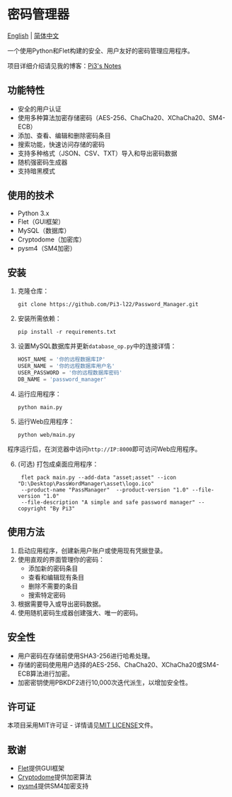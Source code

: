 # 密码管理器

[English](README.md) | [简体中文](README_CN.md)

一个使用Python和Flet构建的安全、用户友好的密码管理应用程序。

项目详细介绍请见我的博客：[Pi3's Notes](https://blog.pi3.fun/post/2024/09/%E5%AF%86%E7%A0%81%E7%AE%A1%E7%90%86%E5%99%A8%E7%B3%BB%E7%BB%9F%E8%AE%BE%E8%AE%A1%E4%B8%8E%E5%AE%9E%E7%8E%B0/)

## 功能特性

- 安全的用户认证
- 使用多种算法加密存储密码（AES-256、ChaCha20、XChaCha20、SM4-ECB）
- 添加、查看、编辑和删除密码条目
- 搜索功能，快速访问存储的密码
- 支持多种格式（JSON、CSV、TXT）导入和导出密码数据
- 随机强密码生成器
- 支持暗黑模式

## 使用的技术

- Python 3.x
- Flet（GUI框架）
- MySQL（数据库）
- Cryptodome（加密库）
- pysm4（SM4加密）

## 安装

1. 克隆仓库：
   ```
   git clone https://github.com/Pi3-l22/Password_Manager.git
   ```

2. 安装所需依赖：
   ```
   pip install -r requirements.txt
   ```

3. 设置MySQL数据库并更新`database_op.py`中的连接详情：
   ```python
   HOST_NAME = '你的远程数据库IP'
   USER_NAME = '你的远程数据库用户名'
   USER_PASSWORD = '你的远程数据库密码'
   DB_NAME = 'password_manager'
   ```

4. 运行应用程序：
   ```
   python main.py
   ```

5. 运行Web应用程序：
   ```
   python web/main.py
   ```

程序运行后，在浏览器中访问`http://IP:8000`即可访问Web应用程序。

6. (可选) 打包成桌面应用程序：
   ```
    flet pack main.py --add-data "asset;asset" --icon "D:\Desktop\PassWordManager\asset\logo.ico" 
    --product-name "PassManager"  --product-version "1.0" --file-version "1.0" 
    --file-description "A simple and safe password manager" --copyright "By Pi3"
   ```

## 使用方法

1. 启动应用程序，创建新用户账户或使用现有凭据登录。
2. 使用直观的界面管理你的密码：
   - 添加新的密码条目
   - 查看和编辑现有条目
   - 删除不需要的条目
   - 搜索特定密码
3. 根据需要导入或导出密码数据。
4. 使用随机密码生成器创建强大、唯一的密码。

## 安全性

- 用户密码在存储前使用SHA3-256进行哈希处理。
- 存储的密码使用用户选择的AES-256、ChaCha20、XChaCha20或SM4-ECB算法进行加密。
- 加密密钥使用PBKDF2进行10,000次迭代派生，以增加安全性。

## 许可证

本项目采用MIT许可证 - 详情请见[MIT LICENSE](LICENSE)文件。

## 致谢

- [Flet](https://flet.dev/)提供GUI框架
- [Cryptodome](https://www.pycryptodome.org/)提供加密算法
- [pysm4](https://github.com/zjwei/pysm4)提供SM4加密支持
